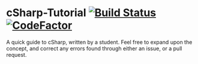 # cSharp-Tutorial [![Build Status](https://travis-ci.org/Kontort/cSharp-Introduction.svg)](https://travis-ci.org/Kontort/cSharp-Introduction) [![CodeFactor](https://www.codefactor.io/repository/github/kontort/csharp-introduction/badge)](https://www.codefactor.io/repository/github/kontort/csharp-introduction)
A quick guide to cSharp, written by a student. Feel free to expand upon the concept, and correct any errors found through either an issue, or a pull request.